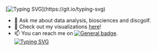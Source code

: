 [![Typing SVG](https://readme-typing-svg.demolab.com?font=Roboto&weight=500&size=25&duration=2500&pause=2000&color=F7F7F7&background=FF09A800&center=true&vCenter=true&multiline=true&random=false&width=450&lines=Welcome+to+my+Git+Hub+profile!)](https://git.io/typing-svg)
- 💬 Ask me about data analysis, biosciences and discgolf.
- 🔭 Check out my visualizations [here](https://public.tableau.com/app/profile/simas.jasiunas/vizzes)!
- 📫 You can reach me on [![General badge](https://img.shields.io/badge/LinkedIn-blue)](www.linkedin.com/in/simasjasiunas).  
[![Typing SVG](https://readme-typing-svg.demolab.com?font=Roboto&weight=500&size=25&duration=2500&pause=2000&color=F7F7F7&background=FF09A800&center=true&vCenter=true&multiline=true&random=false&width=450&lines=%E2%86%93Check+out+my+latest+projects+below%E2%86%93)](https://git.io/typing-svg)
<!--
**simuxakadiscgolfgod/simuxakadiscgolfgod** is a ✨ _special_ ✨ repository because its `README.md` (this file) appears on your GitHub profile.

Here are some ideas to get you started:

- 🔭 I’m currently working on ...
- 🌱 I’m currently learning ...
- 👯 I’m looking to collaborate on ...
- 🤔 I’m looking for help with ...
- 💬 Ask me about ...
- 📫 How to reach me: ...
- 😄 Pronouns: ...
- ⚡ Fun fact: ...
-->
